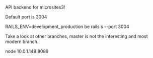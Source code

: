 
API backend for microsites3!

Default port is 3004

 RAILS_ENV=development_production be rails s --port 3004


Take a look at other branches, master is not the interesting and most modern branch.

node 10.0.1.148:8089

